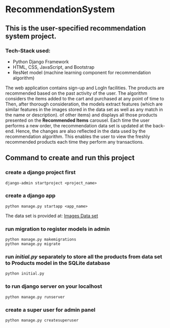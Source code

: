 # RecommendationSystem

## This is the user-specified recommendation system project.

### Tech-Stack used:
* Python
Django Framework
* HTML, CSS, JavaScript, and Bootstrap
* ResNet model (machine learning component for recommendation algorithm)

The web application contains sign-up and LogIn facilities.
The products are recommended based on the past activity of the user. The algorithm considers the items added to the cart and purchased at any point of time to
Then, after thorough consideration, the models extract features (which are similar features in the images stored in the data set as well as any match in the name or description).
of other items) and displays all those products presented on the **Recommended Items** carousel.
Each time the user performs a new order, the recommendation data set is updated at the back-end. Hence, the changes are also reflected in the data used by the recommendation algorithm.
This enables the user to view the freshly recommended products each time they perform any transactions.

## Command to create and run this project

### create a django project first

```
django-admin startproject <project_name>
```

### create a django app

```
python manage.py startapp <app_name>
```

The data set is provided at: [Images Data set](https://www.kaggle.com/datasets/paramaggarwal/fashion-product-images-small?select=images)

### run migration to register models in admin
```
python manage.py makemigrations
python manage.py migrate
```

### run _initial.py_ separately to store all the products from data set to Products model in the SQLite database
```
python initial.py
```

### to run django server on your localhost
```
python manage.py runserver
```

### create a super user for admin panel
```
python manage.py createsuperuser
```





